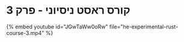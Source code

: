 # קורס ראסט ניסיוני - פרק 3


{%  embed youtube id="JGwTaWw0oRw" file="he-experimental-rust-course-3.mp4" %}
